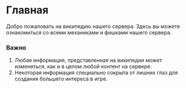 # Главная

Добро пожаловать на википедию нашего сервера. Здесь вы можете ознакомиться со всеми механиками и фишками нашего сервера.

### Важно 

1) Любая информация, представленная на википедии может изменяться, как и в целом любой контент на сервере.
2) Некоторая информация специально сокрыта от лишних глаз для создания большего интереса в игре.